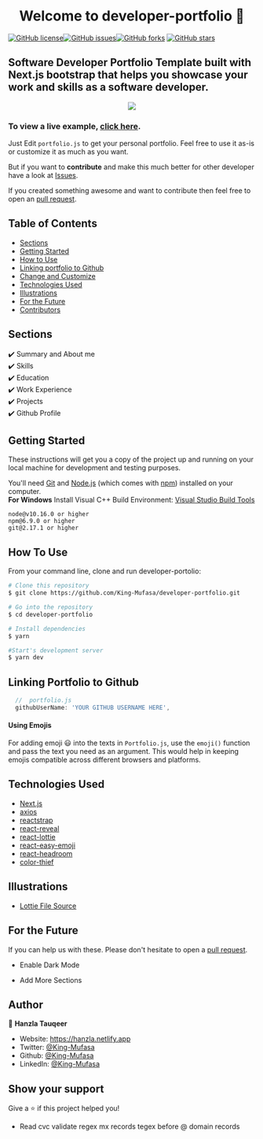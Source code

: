 <h1 align="center">Welcome to developer-portfolio 👋</h1>
<a href="https://github.com/King-Mufasa/developer-portfolio/blob/main/LICENSE"><img alt="GitHub license" src="https://img.shields.io/github/license/King-Mufasa/developer-portfolio"></a><a href="https://github.com/King-Mufasa/developer-portfolio/issues"><img alt="GitHub issues" src="https://img.shields.io/github/issues/King-Mufasa/developer-portfolio"></a><a href="https://github.com/King-Mufasa/developer-portfolio/network"><img alt="GitHub forks" src="https://img.shields.io/github/forks/King-Mufasa/developer-portfolio"></a> <a href="https://github.com/King-Mufasa/developer-portfolio/stargazers"><img alt="GitHub stars" src="https://img.shields.io/github/stars/King-Mufasa/developer-portfolio"></a>

## Software Developer Portfolio Template built with Next.js bootstrap that helps you showcase your work and skills as a software developer.

<p align="center">
  <kbd>
    <img src="https://github.com/King-Mufasa/developer-portfolio/blob/master/picture.PNG"></img>
  </kbd>
</p>

### To view a live example, **[click here](https://developer-portfolio.King-Mufasa.vercel.app/)**.

Just Edit `portfolio.js` to get your personal portfolio. Feel free to use it as-is or customize it as much as you want.

But if you want to **contribute** and make this much better for other developer have a look at [Issues](https://github.com/King-Mufasa/developer-portfolio/issues).

If you created something awesome and want to contribute then feel free to open an [pull request](https://github.com/King-Mufasa/developer-portfolio/pulls).

## Table of Contents

-   [Sections](#sections)
-   [Getting Started](#getting-started)
-   [How to Use](#how-to-use)
-   [Linking portfolio to Github](#linking-portfolio-to-github)
-   [Change and Customize](#change-and-customize-every-section-according-to-your-need)
-   [Technologies Used](#technologies-used)
-   [Illustrations](#illustrations)
-   [For the Future](#for-the-future)
-   [Contributors](#project-maintainers)

## Sections

✔️ Summary and About me\
✔️ Skills\
✔️ Education\
✔️ Work Experience\
✔️ Projects\
✔️ Github Profile

## Getting Started

These instructions will get you a copy of the project up and running on your local machine for development and testing purposes.

You'll need [Git](https://git-scm.com) and [Node.js](https://nodejs.org/en/download/) (which comes with [npm](http://npmjs.com)) installed on your computer.
<br>
**For Windows** Install Visual C++ Build Environment: [Visual Studio Build Tools](https://visualstudio.microsoft.com/thank-you-downloading-visual-studio/?sku=BuildTools)

```
node@v10.16.0 or higher
npm@6.9.0 or higher
git@2.17.1 or higher
```

## How To Use

From your command line, clone and run developer-portolio:

```bash
# Clone this repository
$ git clone https://github.com/King-Mufasa/developer-portfolio.git

# Go into the repository
$ cd developer-portfolio

# Install dependencies
$ yarn

#Start's development server
$ yarn dev
```

## Linking Portfolio to Github

```javascript
  //  portfolio.js
  githubUserName: 'YOUR GITHUB USERNAME HERE',
```

#### Using Emojis

For adding emoji 😃 into the texts in `Portfolio.js`, use the `emoji()` function and pass the text you need as an argument. This would help in keeping emojis compatible across different browsers and platforms.

## Technologies Used

-   [Next.js](https://nextjs.org/)
-   [axios](https://www.npmjs.com/package/axios)
-   [reactstrap](https://reactstrap.github.io/)
-   [react-reveal](https://www.react-reveal.com/)
-   [react-lottie](https://www.npmjs.com/package/react-lottie)
-   [react-easy-emoji](https://github.com/appfigures/react-easy-emoji)
-   [react-headroom](https://github.com/KyleAMathews/react-headroom)
-   [color-thief](https://github.com/lokesh/color-thief)

## Illustrations

-   [Lottie File Source](https://lottiefiles.com)

## For the Future

If you can help us with these. Please don't hesitate to open a [pull request](https://github.com/saadpasta/developerFolio/pulls).

-   Enable Dark Mode

-   Add More Sections

## Author

👤 **Hanzla Tauqeer**

-   Website: https://hanzla.netlify.app
-   Twitter: [@King-Mufasa](https://twitter.com/King-Mufasa)
-   Github: [@King-Mufasa](https://github.com/King-Mufasa)
-   LinkedIn: [@King-Mufasa](https://linkedin.com/in/King-Mufasa)

## Show your support

Give a ⭐️ if this project helped you!

-   Read cvc
    validate regex
    mx records
    tegex before @
    domain records
